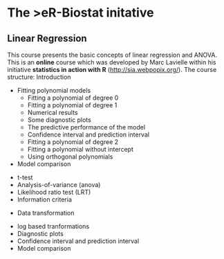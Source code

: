 # The >eR-Biostat initative
## Linear Regression

This course presents the basic concepts of linear regression and ANOVA. This is an **online** course which was developed by Marc Lavielle within his initiative **statistics in action with R** (http://sia.webpopix.org/). The course structure:
Introduction

* Fitting polynomial models
  +  Fitting a polynomial of degree 0
  +  Fitting a polynomial of degree 1
  +  Numerical results
  + Some diagnostic plots
  + The predictive performance of the model
  + Confidence interval and prediction interval
  + Fitting a polynomial of degree 2
  +  Fitting a polynomial without intercept
  +  Using orthogonal polynomials
*  Model comparison
  + t-test
  + Analysis-of-variance (anova)
  + Likelihood ratio test (LRT)
  + Information criteria
*  Data transformation
  + log based tranformations
  +	 Diagnostic plots
  +	 Confidence interval and prediction interval
  +	 Model comparison

